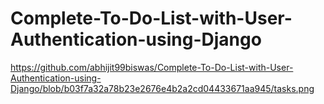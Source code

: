 # Complete-To-Do-List-with-User-Authentication-using-Django
https://github.com/abhijit99biswas/Complete-To-Do-List-with-User-Authentication-using-Django/blob/b03f7a32a78b23e2676e4b2a2cd04433671aa945/tasks.png
